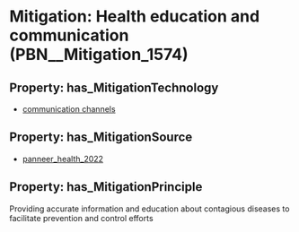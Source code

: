 # Mitigation: __Health education and communication__ (PBN__Mitigation_1574)

## Property: has_MitigationTechnology

* [communication channels](../Technology/PBN__Technology_568)

## Property: has_MitigationSource

* [panneer_health_2022](../Article/PBN__Article_144)

## Property: has_MitigationPrinciple

Providing accurate information and education about contagious diseases to facilitate prevention and control efforts

